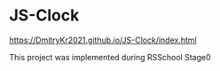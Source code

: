 # JS-Clock

https://DmitryKr2021.github.io/JS-Clock/index.html

This project was implemented during RSSchool Stage0
